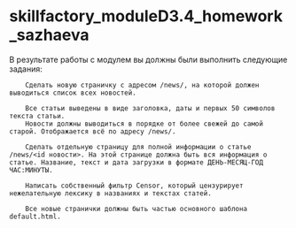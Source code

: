 # skillfactory_moduleD3.4_homework_sazhaeva



В результате работы с модулем вы должны были выполнить следующие задания:

        Сделать новую страничку с адресом /news/, на которой должен выводиться список всех новостей.

        Все статьи выведены в виде заголовка, даты и первых 50 символов текста статьи.
        Новости должны выводиться в порядке от более свежей до самой старой. Отображается всё по адресу /news/.

        Сделать отдельную страницу для полной информации о статье /news/<id новости>. На этой странице должна быть вся информация о статье. Название, текст и дата загрузки в формате ДЕНЬ-МЕСЯЦ-ГОД ЧАС:МИНУТЫ.

        Написать собственный фильтр Censor, который цензурирует нежелательную лексику в названиях и текстах статей.

        Все новые странички должны быть частью основного шаблона default.html.
